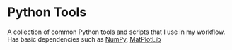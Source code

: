 # Python Tools
A collection of common Python tools and scripts that I use in my workflow. Has basic dependencies such as [NumPy](https://numpy.org/), [MatPlotLib](https://matplotlib.org/)
